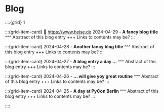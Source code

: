 # Blog

::::{grid} 1

:::{grid-item-card}
:link: https://www.heise.de
2024-04-29 - **A fancy blog title**
^^^
Abstract of this blog entry
+++
Links to contents may be?
:::

:::{grid-item-card}
2024-04-28 - **Another fancy blog title**
^^^
Abstract of this blog entry
+++
Links to contents may be?
:::

:::{grid-item-card}
2024-04-27 - **A blog entry a day ...**
^^^
Abstract of this blog entry
+++
Links to contents may be?
:::

:::{grid-item-card}
2024-04-26 - **... will give yoy great routine**
^^^
Abstract of this blog entry
+++
Links to contents may be?
:::

:::{grid-item-card}
2024-04-25 - **A day at PyCon Berlin**
^^^
Abstract of this blog entry
+++
Links to contents may be?
:::


::::
